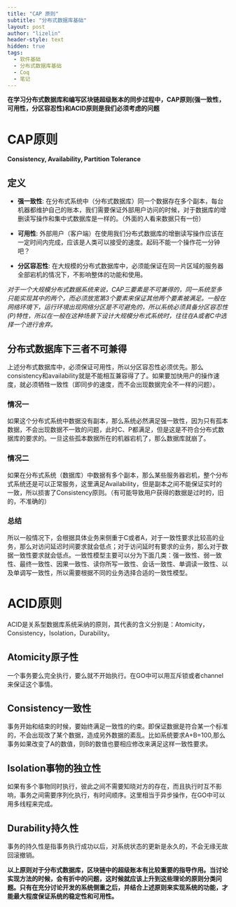```yaml
---
title: "CAP 原则"
subtitle: "分布式数据库基础"
layout: post
author: "lizelin"
header-style: text
hidden: true
tags:
  - 软件基础
  - 分布式数据库基础
  - Coq
  - 笔记
---
```

**在学习分布式数据库和编写区块链超级账本的同步过程中，CAP原则(强一致性，可用性，分区容忍性)和ACID原则是我们必须考虑的问题**

# CAP原则

**Consistency, Availability,  Partition Tolerance**

## 定义

* **强一致性**: 在分布式系统中（分布式数据库）同一个数据存在多个副本，每台机器都维护自己的账本，我们需要保证外部用户访问的时候，对于数据库的增删读写操作和集中式数据库是一样的。（外面的人看来数据只有一份）

* **可用性**:  外部用户（客户端）在使用我们分布式数据库的增删读写操作应该在一定时间内完成，应该是人类可以接受的速度。起码不能一个操作花一分钟吧？

* **分区容忍性**:  在大规模的分布式数据库中，必须能保证在同一片区域的服务器全部宕机的情况下，不影响整体的功能和使用。

  

*对于一个大规模分布式数据系统来说，CAP三要素是不可兼得的，同一系统至多只能实现其中的两个，而必须放宽第3个要素来保证其他两个要素被满足。一般在网络环境下，运行环境出现网络分区是不可避免的，所以系统必须具备分区容忍性(P)特性，所以在一般在这种场景下设计大规模分布式系统时，往往在A或者C中选择一个进行舍弃。*

## 分布式数据库下三者不可兼得

上述分布式数据库中，必须保证可用性，所以分区容忍性必须优先。那么consistency和availability就是不能相互兼容得了了。如果要加快用户的操作速度，就必须牺牲一致性（即同步的速度，而不会出现数据完全不一样的问题）。

### 情况一

如果这个分布式系统中数据没有副本，那么系统必然满足强一致性，因为只有孤本数据，不会出现数据不一致的问题，此时C、P都满足，但是这是不符合分布式数据库的要求的。一旦这些孤本数据所在的机器宕机了，那么数据库就崩了。

### 情况二

如果在分布式系统（数据库）中数据有多个副本，那么某些服务器宕机，整个分布式系统还是可以正常服务，这里满足Availability，但是副本之间不能保证实时的一致，所以损害了Consistency原则。（有可能导致用户获得的数据是过时的，旧的，不准确的）

### 总结

所以一般情况下，会根据具体业务来侧重于C或者A，对于一致性要求比较高的业务，那么对访问延迟时间要求就会低点；对于访问延时有要求的业务，那么对于数据一致性要求就会低点。一致性模型主要可以分为下面几类：强一致性、弱一致性、最终一致性、因果一致性、读你所写一致性、会话一致性、单调读一致性、以及单调写一致性，所以需要根据不同的业务选择合适的一致性模型。

# ACID原则

ACID是关系型数据库系统采纳的原则，其代表的含义分别是：Atomicity，Consistency，Isolation，Durability。

## Atomicity原子性

一个事务要么完全执行，要么就不开始执行。在GO中可以用互斥锁或者channel来保证这个事情。

## Consistency一致性

事务开始和结束的时候，要始终满足一致性的约束。即保证数据是符合某一个标准的，不会出现改了某个数据，造成另外数据的紊乱。比如系统要求A+B=100,那么事务如果改变了A的数值，则B的数值也要相应修改来满足这样一致性要求。

## Isolation事物的独立性

如果有多个事物同时执行，彼此之间不需要知晓对方的存在，而且执行时互不影响，事务之间需要序列化执行，有时间顺序。这里相当于异步操作，在GO中可以用多线程来完成。

## Durability持久性

事务的持久性是指事务执行成功以后，对系统状态的更新是永久的，不会无缘无故回滚撤销。



**以上原则对于分布式数据库，区块链中的超级账本有比较重要的指导作用。当讨论实现方法的时候，会有折中的问题，这时候就应该上升到这些理论的原则分类问题。只有在充分讨论开发的系统侧重之后，并结合上述原则来实现系统的功能，才能最大程度保证系统的稳定性和可用性。**



